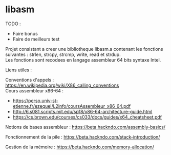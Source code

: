 # libasm

TODO :

- Faire bonus
- Faire de meilleurs test

Projet consistant a creer une bibliotheque libasm.a contenant les fonctions suivantes : strlen, strcpy, strcmp, write, read et strdup.  
Les fonctions sont recodees en langage assembleur 64 bits syntaxe Intel.

Liens utiles :  

Conventions d'appels : https://en.wikipedia.org/wiki/X86_calling_conventions  
Cours assembleur x86-64 : 
- https://perso.univ-st-etienne.fr/ezequel/L2info/coursAssembleur_x86_64.pdf  
- http://6.s081.scripts.mit.edu/sp18/x86-64-architecture-guide.html  
- https://cs.brown.edu/courses/cs033/docs/guides/x64_cheatsheet.pdf  

Notions de bases assembleur :
https://beta.hackndo.com/assembly-basics/  

Fonctionnement de la pile :
https://beta.hackndo.com/stack-introduction/  

Gestion de la mémoire :
https://beta.hackndo.com/memory-allocation/  

